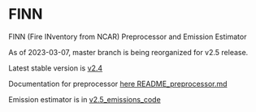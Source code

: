 # FINN

FINN (Fire INventory from NCAR) Preprocessor and Emission Estimator

As of 2023-03-07, master branch is being reorganized for v2.5 release.

Latest stable version is [v2.4](https://github.com/NCAR/finn-preprocessor/releases/tag/finn2.4-preproc1.3)

Documentation for preprocessor [here README_preprocessor.md](https://github.com/NCAR/finn-preprocessor/blob/master/README_preprocessor.md)

Emission estimator is in [v2.5_emissions_code](https://github.com/NCAR/finn-preprocessor/tree/master/v2.5_emissions_code)
